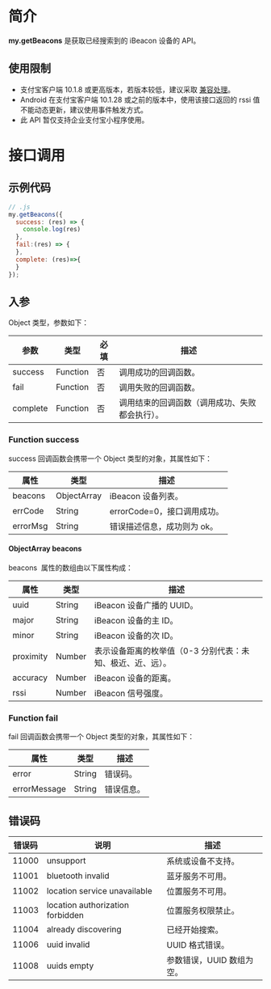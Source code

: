 # 简介

**my.getBeacons** 是获取已经搜索到的 iBeacon 设备的 API。

## 使用限制

- 支付宝客户端 10.1.8 或更高版本，若版本较低，建议采取 [兼容处理](https://opendocs.alipay.com/mini/framework/compatibility)。
- Android 在支付宝客户端 10.1.28 或之前的版本中，使用该接口返回的 rssi 值不能动态更新，建议使用事件触发方式。
- 此 API 暂仅支持企业支付宝小程序使用。

# 接口调用

## 示例代码

```javascript
// .js
my.getBeacons({
  success: (res) => {
    console.log(res)
  },
  fail:(res) => {
  },
  complete: (res)=>{
  }
});
```

## 入参
Object 类型，参数如下：

| **参数** | **类型** | **必填** | **描述** |
| --- | --- | --- | --- |
| success | Function | 否 | 调用成功的回调函数。 |
| fail | Function | 否 | 调用失败的回调函数。 |
| complete | Function | 否 | 调用结束的回调函数（调用成功、失败都会执行）。 |

### Function success
success 回调函数会携带一个 Object 类型的对象，其属性如下：

| **属性** | **类型** | **描述** |
| --- | --- | --- |
| beacons | ObjectArray | iBeacon 设备列表。 |
| errCode | String | errorCode=0，接口调用成功。 |
| errorMsg | String | 错误描述信息，成功则为 ok。 |

#### ObjectArray beacons
beacons  属性的数组由以下属性构成：

| **属性** | **类型** | **描述** |
| --- | --- | --- |
| uuid | String | iBeacon 设备广播的 UUID。 |
| major | String | iBeacon 设备的主 ID。 |
| minor | String | iBeacon 设备的次 ID。 |
| proximity | Number | 表示设备距离的枚举值（0-3 分别代表：未知、极近、近、远）。 |
| accuracy | Number | iBeacon 设备的距离。 |
| rssi | Number | iBeacon 信号强度。 |

### Function fail 
fail 回调函数会携带一个 Object 类型的对象，其属性如下：

| **属性** | **类型** | **描述** |
| --- | --- | --- |
| error | String | 错误码。 |
| errorMessage | String | 错误信息。 |

## 错误码
| **错误码** | **说明** | **描述** |
| --- | --- | --- |
| 11000 | unsupport | 系统或设备不支持。 |
| 11001 | bluetooth invalid | 蓝牙服务不可用。 |
| 11002 | location service unavailable | 位置服务不可用。 |
| 11003 | location authorization forbidden | 位置服务权限禁止。 |
| 11004 | already discovering | 已经开始搜索。 |
| 11006 | uuid invalid | UUID 格式错误。 |
| 11008 | uuids empty | 参数错误，UUID 数组为空。 |
